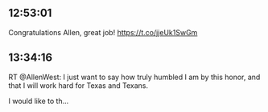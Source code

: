 ## 12:53:01
Congratulations Allen, great job! https://t.co/jjeUk1SwGm
## 13:34:16
RT @AllenWest: I just want to say how truly humbled I am by this honor, and that I will work hard for Texas and Texans.

I would like to th…
